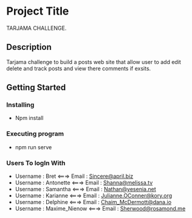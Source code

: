 # Project Title

TARJAMA CHALLENGE.

## Description

Tarjama challenge to build a posts web site that allow user to add edit delete and track posts and view there comments if exsits.

## Getting Started

### Installing

* Npm install

### Executing program

* npm run serve

### Users To logIn With 

* Username : Bret <===> Email : Sincere@april.biz
* Username : Antonette <===> Email : Shanna@melissa.tv
* Username : Samantha <===> Email : Nathan@yesenia.net
* Username : Karianne <===> Email : Julianne.OConner@kory.org
* Username : Delphine <===> Email : Chaim_McDermott@dana.io
* Username : Maxime_Nienow <===> Email : Sherwood@rosamond.me



